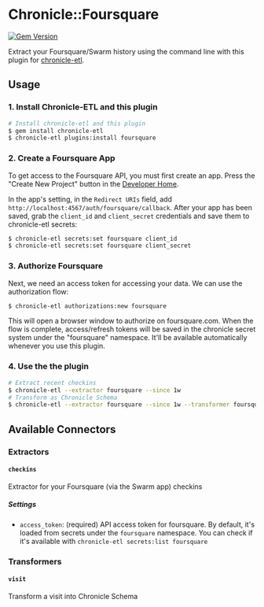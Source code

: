 # Chronicle::Foursquare
[![Gem Version](https://badge.fury.io/rb/chronicle-foursquare.svg)](https://badge.fury.io/rb/chronicle-foursquare)

Extract your Foursquare/Swarm history using the command line with this plugin for [chronicle-etl](https://github.com/chronicle-app/chronicle-etl).

## Usage

### 1. Install Chronicle-ETL and this plugin

```sh
# Install chronicle-etl and this plugin
$ gem install chronicle-etl
$ chronicle-etl plugins:install foursquare
```

### 2. Create a Foursquare App
To get access to the Foursquare API, you must first create an app. Press the "Create New Project" button in the [Developer Home](https://foursquare.com/developers/home).

In the app's setting, in the `Redirect URIs` field, add `http://localhost:4567/auth/foursquare/callback`. After your app has been saved, grab the `client_id` and `client_secret` credentials and save them to chronicle-etl secrets:

```sh
$ chronicle-etl secrets:set foursquare client_id
$ chronicle-etl secrets:set foursquare client_secret
```

### 3. Authorize Foursquare

Next, we need an access token for accessing your data. We can use the authorization flow:

```sh
$ chronicle-etl authorizations:new foursquare
```

This will open a browser window to authorize on foursquare.com. When the flow is complete, access/refresh tokens will be saved in the chronicle secret system under the "foursquare" namespace. It'll be available automatically whenever you use this plugin.

### 4. Use the the plugin
```sh
# Extract recent checkins
$ chronicle-etl --extractor foursquare --since 1w
# Transform as Chronicle Schema
$ chronicle-etl --extractor foursquare --since 1w --transformer foursquare --loader json
```

## Available Connectors

### Extractors

#### `checkins`

Extractor for your Foursquare (via the Swarm app) checkins

##### Settings
- `access_token`: (required) API access token for foursquare. By default, it's loaded from secrets under the `foursquare` namespace. You can check if it's available with `chronicle-etl secrets:list foursquare`

### Transformers

#### `visit`

Transform a visit into Chronicle Schema
